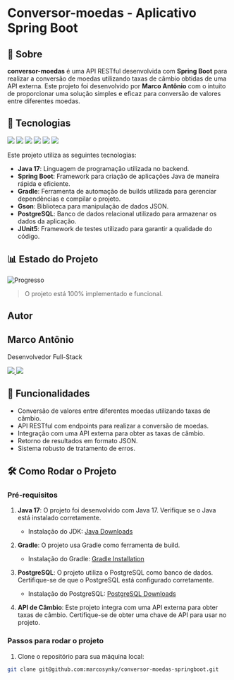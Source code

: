 # Conversor-moedas - Aplicativo Spring Boot

## 📖 Sobre
**conversor-moedas** é uma API RESTful desenvolvida com **Spring Boot** para realizar a conversão de moedas utilizando taxas de câmbio obtidas de uma API externa. Este projeto foi desenvolvido por **Marco Antônio** com o intuito de proporcionar uma solução simples e eficaz para conversão de valores entre diferentes moedas.

## 🚀 Tecnologias

<div>
  <img src="https://img.shields.io/badge/Java-17-blue?style=for-the-badge&logo=java&logoColor=white">
  <img src="https://img.shields.io/badge/Spring_Boot-3.0.6-green?style=for-the-badge&logo=springboot&logoColor=white">
  <img src="https://img.shields.io/badge/Gradle-7.6-blue?style=for-the-badge&logo=gradle&logoColor=white">
  <img src="https://img.shields.io/badge/Gson-2.8.8-red?style=for-the-badge&logo=google&logoColor=white">
  <img src="https://img.shields.io/badge/PostgreSQL-42.5.6-blue?style=for-the-badge&logo=postgresql&logoColor=white">
  <img src="https://img.shields.io/badge/JUnit5-5.9.2-green?style=for-the-badge&logo=junit&logoColor=white">
</div>

Este projeto utiliza as seguintes tecnologias:
- **Java 17**: Linguagem de programação utilizada no backend.
- **Spring Boot**: Framework para criação de aplicações Java de maneira rápida e eficiente.
- **Gradle**: Ferramenta de automação de builds utilizada para gerenciar dependências e compilar o projeto.
- **Gson**: Biblioteca para manipulação de dados JSON.
- **PostgreSQL**: Banco de dados relacional utilizado para armazenar os dados da aplicação.
- **JUnit5**: Framework de testes utilizado para garantir a qualidade do código.

## 📊 Estado do Projeto

![Progresso](https://img.shields.io/badge/Progresso-100%25-green?style=for-the-badge&labelColor=000000&color=00FF00&logo=github)

> O projeto está 100% implementado e funcional.

## Autor
<h2>Marco Antônio</h2>

<p>Desenvolvedor Full-Stack</p>

<p>
  <a href="https://github.com/marcosynky" target="_blank">
    <img src="https://img.shields.io/badge/GitHub-000000?style=for-the-badge&logo=github&logoColor=white" />
  </a>
  <a href="https://www.linkedin.com/in/marco-antônio-developer-fullstack" target="_blank">
    <img src="https://img.shields.io/badge/LinkedIn-0A66C2?style=for-the-badge&logo=linkedin&logoColor=white" />
  </a>
</p>

## 📱 Funcionalidades

- Conversão de valores entre diferentes moedas utilizando taxas de câmbio.
- API RESTful com endpoints para realizar a conversão de moedas.
- Integração com uma API externa para obter as taxas de câmbio.
- Retorno de resultados em formato JSON.
- Sistema robusto de tratamento de erros.

## 🛠️ Como Rodar o Projeto

### Pré-requisitos

1. **Java 17**: O projeto foi desenvolvido com Java 17. Verifique se o Java está instalado corretamente.
   - Instalação do JDK: [Java Downloads](https://www.oracle.com/java/technologies/javase-jdk17-downloads.html)

2. **Gradle**: O projeto usa Gradle como ferramenta de build.
   - Instalação do Gradle: [Gradle Installation](https://gradle.org/install/)

3. **PostgreSQL**: O projeto utiliza o PostgreSQL como banco de dados. Certifique-se de que o PostgreSQL está configurado corretamente.
   - Instalação do PostgreSQL: [PostgreSQL Downloads](https://www.postgresql.org/download/)

4. **API de Câmbio**: Este projeto integra com uma API externa para obter taxas de câmbio. Certifique-se de obter uma chave de API para usar no projeto.

### Passos para rodar o projeto

1. Clone o repositório para sua máquina local:

```bash
git clone git@github.com:marcosynky/conversor-moedas-springboot.git
